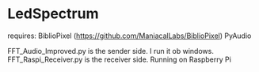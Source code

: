LedSpectrum
===========

requires:
BiblioPixel (https://github.com/ManiacalLabs/BiblioPixel)
PyAudio

FFT_Audio_Improved.py is the sender side. I run it ob windows.
FFT_Raspi_Receiver.py is the receiver side. Running on Raspberry Pi



